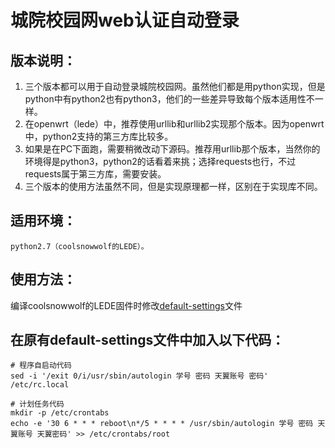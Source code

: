 # 城院校园网web认证自动登录

## 版本说明：
1. 三个版本都可以用于自动登录城院校园网。虽然他们都是用python实现，但是python中有python2也有python3，他们的一些差异导致每个版本适用性不一样。
2. 在openwrt（lede）中，推荐使用urllib和urllib2实现那个版本。因为openwrt中，python2支持的第三方库比较多。
3. 如果是在PC下面跑，需要稍微改动下源码。推荐用urllib那个版本，当然你的环境得是python3，python2的话看着来挑；选择requests也行，不过requests属于第三方库，需要安装。
4. 三个版本的使用方法虽然不同，但是实现原理都一样，区别在于实现库不同。

## 适用环境：
    python2.7（coolsnowwolf的LEDE）。

## 使用方法：
编译coolsnowwolf的LEDE固件时修改[default-settings](https://github.com/Subdue0/CCDGUTNetAutoLogin/releases/download/default-settings%EF%BC%88OpenWrt%EF%BC%89/default-settings.rar)文件

## 在原有default-settings文件中加入以下代码：
    # 程序自启动代码
    sed -i '/exit 0/i/usr/sbin/autologin 学号 密码 天翼账号 密码' /etc/rc.local

    # 计划任务代码
    mkdir -p /etc/crontabs
    echo -e '30 6 * * * reboot\n*/5 * * * * /usr/sbin/autologin 学号 密码 天翼账号 天翼密码' >> /etc/crontabs/root
